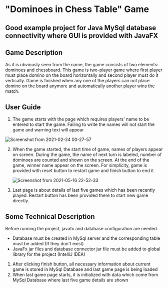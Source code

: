 # "Dominoes in Chess Table" Game
## Good example project for Java MySql database connectivity where GUI is provided with JavaFX

## Game Description
As it is obviously seen from the name, the game consists of two elements: dominoes and chessboard. This game is two-player game where first player must place
domino on the board horizontally and second player must do it vertically. Game is finished when any one of the players can not place domino on the board
anymore and automatically another player wins the match.

## User Guide
1. The game starts with the page which requires players' name to be entered to start the game. Failing to write the names will not start the game and warning
text will appear

![Screenshot from 2021-02-24 00-27-57](https://user-images.githubusercontent.com/31879611/118412550-f36a9780-b69a-11eb-92f0-abb6649a764f.png)


2. When the game started, the start time of game, names of players appear on screen.
   During the game, the name of next turn is labeled, number of dominoes are counted and shown on the screen.
   At the end of the game, winner name appear on the screen.
   For simplicity, game is provided with reset button to restart game and finish button to end it
   
   ![Screenshot from 2021-05-16 22-52-33](https://user-images.githubusercontent.com/31879611/118412395-f4e79000-b699-11eb-9ae7-b7080c2c1c14.png)
   
3. Last page is about details of last five games which has been recently played. Restart button has been provided there to start new game directly.

## Some Technical Description
Before running the project, javafx and database configuration are needed.
- Database must be created in MySql server and the corresponding table must be added (If they don't exist)
- JavaFx jar files and database connector jar file must be added to global library for the project (IntelliJ IDEA)

1. After clicking finish button, all necessary information about current game is stored in MySql Database and last game page is being loaded
2. When last game page starts, it is initialized with data which come from MySql Database where last five game details are shown
